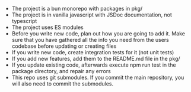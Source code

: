- The project is a bun monorepo with packages in pkg/
- The project is in vanilla javascript with JSDoc documentation, not typescript
- The project uses ES modules
- Before you write new code, plan out how you are going to add it. Make sure that you have gathered all the info you need from the users codebase before updating or creating files
- If you write new code, create integration tests for it (not unit tests)
- If you add new features, add them to the README.md file in the pkg/
- If you update existing code, afterwards execute npm run test in the package directory, and repair any errors
- This repo uses git submodules. If you commit the main repository, you will also need to commit the submodules.
